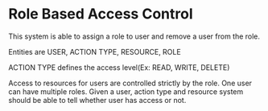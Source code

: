 # Role Based Access Control

This system is able to assign a role to user and remove a user from the role.

Entities are USER, ACTION TYPE, RESOURCE, ROLE

ACTION TYPE defines the access level(Ex: READ, WRITE, DELETE)

Access to resources for users are controlled strictly by the role. One user can have multiple roles. Given a user, action type and resource system should be able to tell whether user has access or not.

